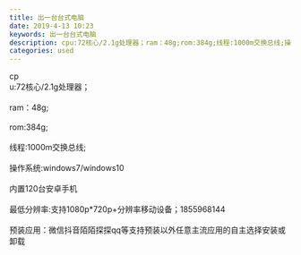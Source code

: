 ```yaml
---
title: 出一台台式电脑
date: 2019-4-13 10:23
keywords: 出一台台式电脑
description: cpu:72核心/2.1g处理器；ram：48g;rom:384g;线程:1000m交换总线;操作系统:windows7/windows10内置120台安卓手机最低分辨率:支持1080p*720p+分辨率移动设备；1855968144预装应
categories: used
---
```

<td class="t_f" id="postmessage_3482010">

cp<br/>
<img alt="" border="0" class="zoom" data-cf-modified-8a849fbe1bf2d9dbcb26d827-="" file="http://www.flw.ph/data/appbyme/upload/image/201904/13/cAdBTTdSbq2k.jpg" id="aimg_ifXHS" lazyloadthumb="1" onclick="" onmouseover="" src="http://www.flw.ph/data/appbyme/upload/image/201904/13/cAdBTTdSbq2k.jpg"/><br/>
u:72核心/2.1g处理器；<br/>
<br/>
ram：48g;<br/>
<br/>
rom:384g;<br/>
<br/>
线程:1000m交换总线;<br/>
<br/>
操作系统:windows7/windows10<br/>
<br/>
内置120台安卓手机<br/>
<br/>
最低分辨率:支持1080p*720p+分辨率移动设备；1855968144<br/>
<br/>
预装应用：微信抖音陌陌探探qq等支持预装以外任意主流应用的自主选择安装或卸载<br/>
</td>
